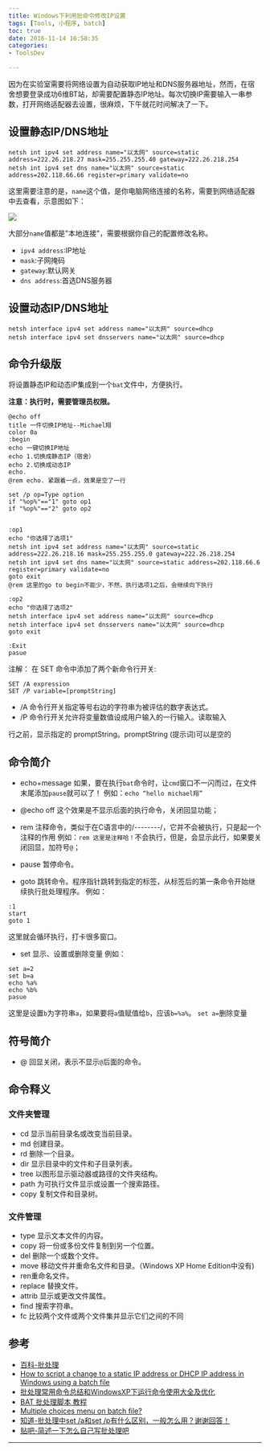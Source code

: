 ```yaml
---
title: Windows下利用批命令修改IP设置
tags: [Tools, 小程序, batch]
toc: true
date: 2016-11-14 16:58:35
categories: 
- ToolsDev

---
```


因为在实验室需要将网络设置为自动获取IP地址和DNS服务器地址，然而，在宿舍想要登录成功6维BT站，却需要配置静态IP地址。每次切换IP需要输入一串参数，打开网络适配器去设置，很麻烦，下午就花时间解决了一下。

<!-- more -->

## 设置静态IP/DNS地址

```shell
netsh int ipv4 set address name="以太网" source=static address=222.26.218.27 mask=255.255.255.40 gateway=222.26.218.254
netsh int ipv4 set dns name="以太网" source=static address=202.118.66.66 register=primary validate=no
```

这里需要注意的是，`name`这个值，是你电脑网络连接的名称，需要到网络适配器中去查看，示意图如下：

![](http://ww4.sinaimg.cn/large/6d9475f6jw1f9rr07pdt5j20cr07gmyi.jpg)

大部分`name`值都是"本地连接"，需要根据你自己的配置修改名称。

- `ipv4 address`:IP地址
- `mask`:子网掩码
- `gateway`:默认网关
- `dns address`:首选DNS服务器

## 设置动态IP/DNS地址

```shell
netsh interface ipv4 set address name="以太网" source=dhcp
netsh interface ipv4 set dnsservers name="以太网" source=dhcp
```

## 命令升级版

将设置静态IP和动态IP集成到一个`bat`文件中，方便执行。

**注意：执行时，需要管理员权限。**

```shell
@echo off
title 一件切换IP地址--Michael翔
color 0a
:begin
echo 一键切换IP地址
echo 1.切换成静态IP（宿舍）
echo 2.切换成动态IP
echo.
@rem echo. 紧跟着一点，效果是空了一行

set /p op=Type option
if "%op%"=="1" goto op1
if "%op%"=="2" goto op2


:op1
echo "你选择了选项1"
netsh int ipv4 set address name="以太网" source=static address=222.26.218.16 mask=255.255.255.0 gateway=222.26.218.254
netsh int ipv4 set dns name="以太网" source=static address=202.118.66.6 register=primary validate=no
goto exit
@rem 这里的go to begin不能少，不然，执行选项1之后，会继续向下执行

:op2
echo "你选择了选项2"
netsh interface ipv4 set address name="以太网" source=dhcp
netsh interface ipv4 set dnsservers name="以太网" source=dhcp
goto exit

:Exit
pasue
```

注解：
在 SET 命令中添加了两个新命令行开关:

```shell
SET /A expression
SET /P variable=[promptString]
```

- /A 命令行开关指定等号右边的字符串为被评估的数字表达式。
- /P 命令行开关允许将变量数值设成用户输入的一行输入。读取输入

行之前，显示指定的 promptString。promptString (提示词)可以是空的

## 命令简介

- echo+message
如果，要在执行`bat`命令时，让`cmd`窗口不一闪而过，在文件末尾添加`pause`就可以了！
例如：`echo “hello michael翔”`

- @echo off
这个效果是不显示后面的执行命令，关闭回显功能；
- rem
注释命令，类似于在C语言中的/*--------*/，它并不会被执行，只是起一个注释的作用
例如：`rem 这里是注释哈！`不会执行，但是，会显示此行，如果要关闭回显，加符号`@`；
- pause
暂停命令。
- goto
跳转命令。程序指针跳转到指定的标签，从标签后的第一条命令开始继续执行批处理程序。
例如：
```
:1
start
goto 1
```
这里就会循环执行，打卡很多窗口。
- set
显示、设置或删除变量
例如：

```shell
set a=2
set b=a
echo %a%
echo %b%
pasue
```

这里是设置`b`为字符串`a`，如果要将`a`值赋值给`b`，应该`b=%a%`。
`set a=`删除变量

## 符号简介

- @
回显关闭，表示不显示`@`后面的命令。

## 命令释义

### 文件夹管理

- cd 显示当前目录名或改变当前目录。
- md 创建目录。
- rd 删除一个目录。
- dir 显示目录中的文件和子目录列表。
- tree 以图形显示驱动器或路径的文件夹结构。
- path 为可执行文件显示或设置一个搜索路径。
- copy 复制文件和目录树。

### 文件管理

- type 显示文本文件的内容。
- copy 将一份或多份文件复制到另一个位置。
- del 删除一个或数个文件。
- move 移动文件并重命名文件和目录。（Windows XP Home Edition中没有)
- ren重命名文件。
- replace 替换文件。
- attrib 显示或更改文件属性。
- find 搜索字符串。
- fc 比较两个文件或两个文件集并显示它们之间的不同

## 参考

- [百科-批处理](http://baike.baidu.com/view/80110.htm)
- [How to script a change to a static IP address or DHCP IP address in Windows using a batch file](https://mikebeach.org/2012/05/02/how-to-script-a-change-to-a-static-ip-address-or-dhcp-ip-address-in-windows/)
- [批处理常用命令总结和WindowsXP下运行命令使用大全及优化](http://blog.csdn.net/z22050519/article/details/17019137)
- [BAT 批处理脚本 教程](http://www.cnblogs.com/glaivelee/archive/2009/10/07/1578737.html)
- [Multiple choices menu on batch file?](http://stackoverflow.com/questions/14529246/multiple-choices-menu-on-batch-file)
- [知道-批处理中set /a和set /p有什么区别，一般怎么用？谢谢回答！](https://zhidao.baidu.com/question/111737455.html?qbl=relate_question_2)
- [贴吧-简述一下怎么自己写批处理吧](http://tieba.baidu.com/p/2308317172)


<script src='//w.segmentfault.com/card/1030000002497141.js?w=0&3rd=1&bg=0&bd=dddddd&cl=333333&btn=009a62&noBtn=1'></script>

----